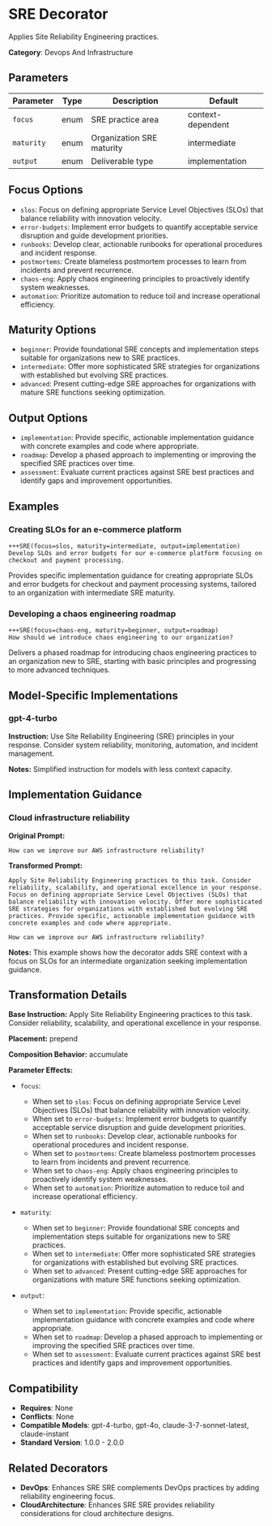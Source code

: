 # SRE Decorator

Applies Site Reliability Engineering practices.

**Category**: Devops And Infrastructure

## Parameters

| Parameter | Type | Description | Default |
|-----------|------|-------------|--------|
| `focus` | enum | SRE practice area | context-dependent |
| `maturity` | enum | Organization SRE maturity | intermediate |
| `output` | enum | Deliverable type | implementation |

## Focus Options

- `slos`: Focus on defining appropriate Service Level Objectives (SLOs) that balance reliability with innovation velocity.
- `error-budgets`: Implement error budgets to quantify acceptable service disruption and guide development priorities.
- `runbooks`: Develop clear, actionable runbooks for operational procedures and incident response.
- `postmortems`: Create blameless postmortem processes to learn from incidents and prevent recurrence.
- `chaos-eng`: Apply chaos engineering principles to proactively identify system weaknesses.
- `automation`: Prioritize automation to reduce toil and increase operational efficiency.

## Maturity Options

- `beginner`: Provide foundational SRE concepts and implementation steps suitable for organizations new to SRE practices.
- `intermediate`: Offer more sophisticated SRE strategies for organizations with established but evolving SRE practices.
- `advanced`: Present cutting-edge SRE approaches for organizations with mature SRE functions seeking optimization.

## Output Options

- `implementation`: Provide specific, actionable implementation guidance with concrete examples and code where appropriate.
- `roadmap`: Develop a phased approach to implementing or improving the specified SRE practices over time.
- `assessment`: Evaluate current practices against SRE best practices and identify gaps and improvement opportunities.

## Examples

### Creating SLOs for an e-commerce platform

```
+++SRE(focus=slos, maturity=intermediate, output=implementation)
Develop SLOs and error budgets for our e-commerce platform focusing on checkout and payment processing.
```

Provides specific implementation guidance for creating appropriate SLOs and error budgets for checkout and payment processing systems, tailored to an organization with intermediate SRE maturity.

### Developing a chaos engineering roadmap

```
+++SRE(focus=chaos-eng, maturity=beginner, output=roadmap)
How should we introduce chaos engineering to our organization?
```

Delivers a phased roadmap for introducing chaos engineering practices to an organization new to SRE, starting with basic principles and progressing to more advanced techniques.

## Model-Specific Implementations

### gpt-4-turbo

**Instruction:** Use Site Reliability Engineering (SRE) principles in your response. Consider system reliability, monitoring, automation, and incident management.

**Notes:** Simplified instruction for models with less context capacity.


## Implementation Guidance

### Cloud infrastructure reliability

**Original Prompt:**
```
How can we improve our AWS infrastructure reliability?
```

**Transformed Prompt:**
```
Apply Site Reliability Engineering practices to this task. Consider reliability, scalability, and operational excellence in your response. Focus on defining appropriate Service Level Objectives (SLOs) that balance reliability with innovation velocity. Offer more sophisticated SRE strategies for organizations with established but evolving SRE practices. Provide specific, actionable implementation guidance with concrete examples and code where appropriate.

How can we improve our AWS infrastructure reliability?
```

**Notes:** This example shows how the decorator adds SRE context with a focus on SLOs for an intermediate organization seeking implementation guidance.

## Transformation Details

**Base Instruction:** Apply Site Reliability Engineering practices to this task. Consider reliability, scalability, and operational excellence in your response.

**Placement:** prepend

**Composition Behavior:** accumulate

**Parameter Effects:**

- `focus`:
  - When set to `slos`: Focus on defining appropriate Service Level Objectives (SLOs) that balance reliability with innovation velocity.
  - When set to `error-budgets`: Implement error budgets to quantify acceptable service disruption and guide development priorities.
  - When set to `runbooks`: Develop clear, actionable runbooks for operational procedures and incident response.
  - When set to `postmortems`: Create blameless postmortem processes to learn from incidents and prevent recurrence.
  - When set to `chaos-eng`: Apply chaos engineering principles to proactively identify system weaknesses.
  - When set to `automation`: Prioritize automation to reduce toil and increase operational efficiency.

- `maturity`:
  - When set to `beginner`: Provide foundational SRE concepts and implementation steps suitable for organizations new to SRE practices.
  - When set to `intermediate`: Offer more sophisticated SRE strategies for organizations with established but evolving SRE practices.
  - When set to `advanced`: Present cutting-edge SRE approaches for organizations with mature SRE functions seeking optimization.

- `output`:
  - When set to `implementation`: Provide specific, actionable implementation guidance with concrete examples and code where appropriate.
  - When set to `roadmap`: Develop a phased approach to implementing or improving the specified SRE practices over time.
  - When set to `assessment`: Evaluate current practices against SRE best practices and identify gaps and improvement opportunities.

## Compatibility

- **Requires**: None
- **Conflicts**: None
- **Compatible Models**: gpt-4-turbo, gpt-4o, claude-3-7-sonnet-latest, claude-instant
- **Standard Version**: 1.0.0 - 2.0.0

## Related Decorators

- **DevOps**: Enhances SRE SRE complements DevOps practices by adding reliability engineering focus.
- **CloudArchitecture**: Enhances SRE SRE provides reliability considerations for cloud architecture designs.
